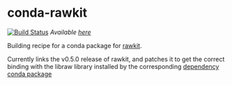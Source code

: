 # conda-rawkit

[![Build Status](https://travis-ci.org/Atanahel/conda-rawkit.svg?branch=master)](https://travis-ci.org/Atanahel/conda-rawkit) _Available [here](https://anaconda.org/Atanahel/rawkit)_

Building recipe for a conda package for [rawkit](https://github.com/photoshell/rawkit).

Currently links the v0.5.0 release of rawkit, and patches it to get the correct binding with the libraw library installed by the corresponding [dependency conda package](https://github.com/Atanahel/conda-libraw)
